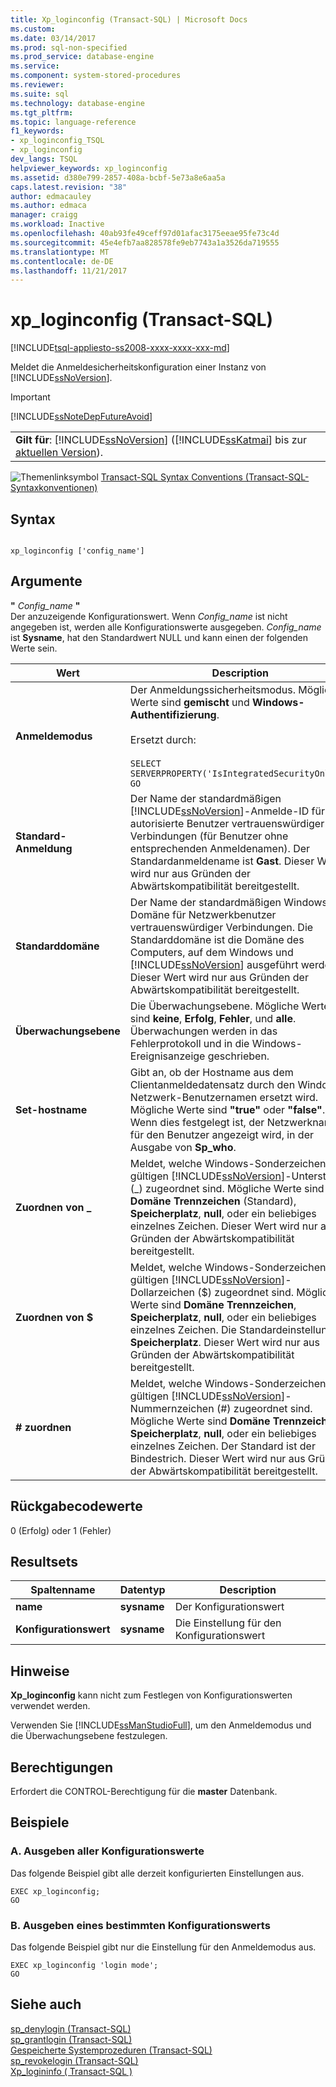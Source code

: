 ```yaml
---
title: Xp_loginconfig (Transact-SQL) | Microsoft Docs
ms.custom: 
ms.date: 03/14/2017
ms.prod: sql-non-specified
ms.prod_service: database-engine
ms.service: 
ms.component: system-stored-procedures
ms.reviewer: 
ms.suite: sql
ms.technology: database-engine
ms.tgt_pltfrm: 
ms.topic: language-reference
f1_keywords:
- xp_loginconfig_TSQL
- xp_loginconfig
dev_langs: TSQL
helpviewer_keywords: xp_loginconfig
ms.assetid: d380e799-2857-408a-bcbf-5e73a8e6aa5a
caps.latest.revision: "38"
author: edmacauley
ms.author: edmaca
manager: craigg
ms.workload: Inactive
ms.openlocfilehash: 40ab93fe49ceff97d01afac3175eeae95fe73c4d
ms.sourcegitcommit: 45e4efb7aa828578fe9eb7743a1a3526da719555
ms.translationtype: MT
ms.contentlocale: de-DE
ms.lasthandoff: 11/21/2017
---
```

# <a name="xploginconfig-transact-sql"></a>xp_loginconfig (Transact-SQL)
[!INCLUDE[tsql-appliesto-ss2008-xxxx-xxxx-xxx-md](../../includes/tsql-appliesto-ss2008-xxxx-xxxx-xxx-md.md)]

  Meldet die Anmeldesicherheitskonfiguration einer Instanz von [!INCLUDE[ssNoVersion](../../includes/ssnoversion-md.md)].  
  
> [!IMPORTANT]  
>  [!INCLUDE[ssNoteDepFutureAvoid](../../includes/ssnotedepfutureavoid-md.md)]  
  
||  
|-|  
|**Gilt für**: [!INCLUDE[ssNoVersion](../../includes/ssnoversion-md.md)] ([!INCLUDE[ssKatmai](../../includes/sskatmai-md.md)] bis zur [aktuellen Version](http://go.microsoft.com/fwlink/p/?LinkId=299658)).|  
  
 ![Themenlinksymbol](../../database-engine/configure-windows/media/topic-link.gif "Topic link icon") [Transact-SQL Syntax Conventions (Transact-SQL-Syntaxkonventionen)](../../t-sql/language-elements/transact-sql-syntax-conventions-transact-sql.md)  
  
## <a name="syntax"></a>Syntax  
  
```  
  
xp_loginconfig ['config_name']  
```  
  
## <a name="arguments"></a>Argumente  
 **"** *Config_name* **"**  
 Der anzuzeigende Konfigurationswert. Wenn *Config_name* ist nicht angegeben ist, werden alle Konfigurationswerte ausgegeben. *Config_name* ist **Sysname**, hat den Standardwert NULL und kann einen der folgenden Werte sein.  
  
|Wert|Description|  
|-----------|-----------------|  
|**Anmeldemodus**|Der Anmeldungssicherheitsmodus. Mögliche Werte sind **gemischt** und **Windows-Authentifizierung**.<br /><br /> Ersetzt durch:<br /><br /> `SELECT SERVERPROPERTY('IsIntegratedSecurityOnly'); GO`|  
|**Standard-Anmeldung**|Der Name der standardmäßigen [!INCLUDE[ssNoVersion](../../includes/ssnoversion-md.md)]-Anmelde-ID für autorisierte Benutzer vertrauenswürdiger Verbindungen (für Benutzer ohne entsprechenden Anmeldenamen). Der Standardanmeldename ist **Gast**. Dieser Wert wird nur aus Gründen der Abwärtskompatibilität bereitgestellt.|  
|**Standarddomäne**|Der Name der standardmäßigen Windows-Domäne für Netzwerkbenutzer vertrauenswürdiger Verbindungen. Die Standarddomäne ist die Domäne des Computers, auf dem Windows und [!INCLUDE[ssNoVersion](../../includes/ssnoversion-md.md)] ausgeführt werden. Dieser Wert wird nur aus Gründen der Abwärtskompatibilität bereitgestellt.|  
|**Überwachungsebene**|Die Überwachungsebene. Mögliche Werte sind **keine**, **Erfolg**, **Fehler**, und **alle**. Überwachungen werden in das Fehlerprotokoll und in die Windows-Ereignisanzeige geschrieben.|  
|**Set-hostname**|Gibt an, ob der Hostname aus dem Clientanmeldedatensatz durch den Windows-Netzwerk-Benutzernamen ersetzt wird. Mögliche Werte sind **"true"** oder **"false"**. Wenn dies festgelegt ist, der Netzwerknamen für den Benutzer angezeigt wird, in der Ausgabe von **Sp_who**.|  
|**Zuordnen von _**|Meldet, welche Windows-Sonderzeichen dem gültigen [!INCLUDE[ssNoVersion](../../includes/ssnoversion-md.md)]-Unterstrich (_) zugeordnet sind. Mögliche Werte sind **Domäne Trennzeichen** (Standard), **Speicherplatz**, **null**, oder ein beliebiges einzelnes Zeichen. Dieser Wert wird nur aus Gründen der Abwärtskompatibilität bereitgestellt.|  
|**Zuordnen von $**|Meldet, welche Windows-Sonderzeichen dem gültigen [!INCLUDE[ssNoVersion](../../includes/ssnoversion-md.md)]-Dollarzeichen ($) zugeordnet sind. Mögliche Werte sind **Domäne Trennzeichen**, **Speicherplatz**, **null**, oder ein beliebiges einzelnes Zeichen. Die Standardeinstellung ist **Speicherplatz**. Dieser Wert wird nur aus Gründen der Abwärtskompatibilität bereitgestellt.|  
|**# zuordnen**|Meldet, welche Windows-Sonderzeichen dem gültigen [!INCLUDE[ssNoVersion](../../includes/ssnoversion-md.md)]-Nummernzeichen (#) zugeordnet sind. Mögliche Werte sind **Domäne Trennzeichen**, **Speicherplatz**, **null**, oder ein beliebiges einzelnes Zeichen. Der Standard ist der Bindestrich. Dieser Wert wird nur aus Gründen der Abwärtskompatibilität bereitgestellt.|  
  
## <a name="return-code-values"></a>Rückgabecodewerte  
 0 (Erfolg) oder 1 (Fehler)  
  
## <a name="result-sets"></a>Resultsets  
  
|Spaltenname|Datentyp|Description|  
|-----------------|---------------|-----------------|  
|**name**|**sysname**|Der Konfigurationswert|  
|**Konfigurationswert**|**sysname**|Die Einstellung für den Konfigurationswert|  
  
## <a name="remarks"></a>Hinweise  
 **Xp_loginconfig** kann nicht zum Festlegen von Konfigurationswerten verwendet werden.  
  
 Verwenden Sie [!INCLUDE[ssManStudioFull](../../includes/ssmanstudiofull-md.md)], um den Anmeldemodus und die Überwachungsebene festzulegen.  
  
## <a name="permissions"></a>Berechtigungen  
 Erfordert die CONTROL-Berechtigung für die **master** Datenbank.  
  
## <a name="examples"></a>Beispiele  
  
### <a name="a-how-to-report-all-configuration-values"></a>A. Ausgeben aller Konfigurationswerte  
 Das folgende Beispiel gibt alle derzeit konfigurierten Einstellungen aus.  
  
```  
EXEC xp_loginconfig;  
GO  
```  
  
### <a name="b-how-to-report-a-specific-configuration-value"></a>B. Ausgeben eines bestimmten Konfigurationswerts  
 Das folgende Beispiel gibt nur die Einstellung für den Anmeldemodus aus.  
  
```  
EXEC xp_loginconfig 'login mode';  
GO  
```  
  
## <a name="see-also"></a>Siehe auch  
 [sp_denylogin &#40;Transact-SQL&#41;](../../relational-databases/system-stored-procedures/sp-denylogin-transact-sql.md)   
 [sp_grantlogin &#40;Transact-SQL&#41;](../../relational-databases/system-stored-procedures/sp-grantlogin-transact-sql.md)   
 [Gespeicherte Systemprozeduren &#40;Transact-SQL&#41;](../../relational-databases/system-stored-procedures/system-stored-procedures-transact-sql.md)   
 [sp_revokelogin &#40;Transact-SQL&#41;](../../relational-databases/system-stored-procedures/sp-revokelogin-transact-sql.md)   
 [Xp_logininfo &#40; Transact-SQL &#41;](../../relational-databases/system-stored-procedures/xp-logininfo-transact-sql.md)  
  
  
